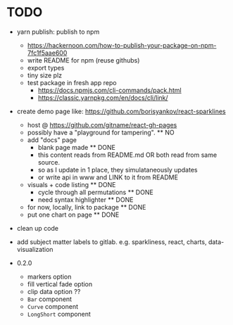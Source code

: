 # TODO

- yarn publish: publish to npm

  - https://hackernoon.com/how-to-publish-your-package-on-npm-7fc1f5aae600
  - write README for npm (reuse githubs)
  - export types
  - tiny size plz
  - test package in fresh app repo
    - https://docs.npmjs.com/cli-commands/pack.html
    - https://classic.yarnpkg.com/en/docs/cli/link/

- create demo page like: https://github.com/borisyankov/react-sparklines

  - host @ https://github.com/gitname/react-gh-pages
  - possibly have a "playground for tampering". \*\* NO
  - add "docs" page
    - blank page made \*\* DONE
    - this content reads from README.md OR both read from same source.
    - so as I update in 1 place, they simulataneously updates
    - or write api in www and LINK to it from README
  - visuals + code listing \*\* DONE
    - cycle through all permutations \*\* DONE
    - need syntax highlighter \*\* DONE
  - for now, locally, link to package \*\* DONE
  - put one chart on page \*\* DONE

- clean up code
- add subject matter labels to gitlab. e.g. sparkliness, react, charts, data-visualization

- 0.2.0
  - markers option
  - fill vertical fade option
  - clip data option ??
  - `Bar` component
  - `Curve` component
  - `LongShort` component
